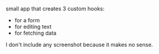 small app that creates 3 custom hooks:
- for a form
- for editing text
- for fetching data

I don't include any screenshot because it makes no sense.
